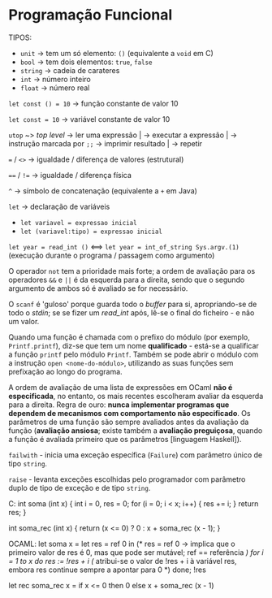 # Programação Funcional

TIPOS:
* `unit`   -> tem um só elemento: `()` (equivalente a `void` em C)
* `bool`   -> tem dois elementos:  `true`, `false`
* `string` -> cadeia de carateres
* `int`    -> número inteiro
* `float`  -> número real

`let const () = 10` -> função constante de valor 10

`let const = 10` -> variável constante de valor 10

`utop` ~> _top level_
 -> ler uma expressão    |
 -> executar a expressão | -> instrução marcada por `;;`
 -> imprimir resultado   |
 -> repetir

`=` / `<>` -> igualdade / diferença de valores (estrutural)

`==` / `!=` -> igualdade / diferença física

`^` -> símbolo de concatenação (equivalente a `+` em Java)

`let` -> declaração de variáveis
* `let variavel = expressao inicial`
* `let (variavel:tipo) = expressao inicial`

`let year = read_int ()` <==> `let year = int_of_string Sys.argv.(1)` (execução durante o programa / passagem como argumento)

O operador `not` tem a prioridade mais forte; a ordem de avaliação para os operadores `&&` e `||` é da esquerda para a direita, sendo que o segundo argumento de ambos só é avaliado se for necessário.

O `scanf` é 'guloso' porque guarda todo o _buffer_ para si, apropriando-se de todo o _stdin_; se se fizer um _read_int_ após, lê-se o final do ficheiro - e não um valor.

Quando uma função é chamada com o prefixo do módulo (por exemplo, `Printf.printf`), diz-se que tem um nome **qualificado** - está-se a qualificar a função `printf` pelo módulo `Printf`. Também se pode abrir o módulo com a instrução `open <nome-do-módulo>`, utilizando as suas funções sem prefixação ao longo do programa.

A ordem de avaliação de uma lista de expressões em OCaml **não é especificada**, no entanto, os mais recentes escolheram avaliar da esquerda para a direita. Regra de ouro: **nunca implementar programas que dependem de mecanismos com comportamento não especificado**. Os parâmetros de uma função são sempre avaliados antes da avaliação da função (**avaliação ansiosa**; existe também a **avaliação preguiçosa**, quando a função é avaliada primeiro que os parâmetros [linguagem Haskell]).

`failwith` - inicia uma exceção específica (`Failure`) com parâmetro único de tipo `string`.

`raise` - levanta exceções escolhidas pelo programador com parâmetro duplo de tipo de exceção e de tipo `string`.

C:
int soma (int x) {
  int i = 0, res = 0;
  for (i = 0; i < x; i++) {
    res += i;
  }
  return res;
}

int soma_rec (int x) {
  return (x <= 0) ? 0 : x + soma_rec (x - 1);
}

OCAML:
let soma x =
  let res = ref 0 in (* res = ref 0 -> implica que o primeiro valor de res é 0, mas que pode ser mutável; ref == referência *)
  for i = 1 to x do
    res := !res + i (* atribui-se o valor de !res + i à variável res, embora res continue sempre a apontar para 0 *)
  done; !res

let rec soma_rec x = if x <= 0 then 0 else x + soma_rec (x - 1)

